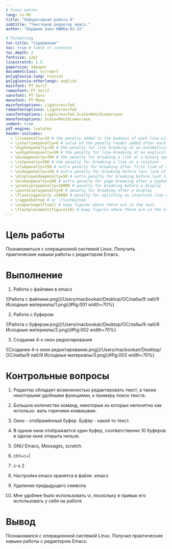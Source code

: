 ```yaml
---
# Front matter
lang: ru-RU
title: "Лабораторная работа 9"
subtitle: "Текстовой редактор emacs."
author: "Бердыев Эзиз НФИбд-01-21"

# Formatting
toc-title: "Содержание"
toc: true # Table of contents
toc_depth: 2
fontsize: 12pt
linestretch: 1.5
papersize: a4paper
documentclass: scrreprt
polyglossia-lang: russian
polyglossia-otherlangs: english
mainfont: PT Serif
romanfont: PT Serif
sansfont: PT Sans
monofont: PT Mono
mainfontoptions: Ligatures=TeX
romanfontoptions: Ligatures=TeX
sansfontoptions: Ligatures=TeX,Scale=MatchLowercase
monofontoptions: Scale=MatchLowercase
indent: true
pdf-engine: lualatex
header-includes:
  - \linepenalty=10 # the penalty added to the badness of each line within a paragraph (no associated penalty node) Increasing the value makes tex try to have fewer lines in the paragraph.
  - \interlinepenalty=0 # value of the penalty (node) added after each line of a paragraph.
  - \hyphenpenalty=50 # the penalty for line breaking at an automatically inserted hyphen
  - \exhyphenpenalty=50 # the penalty for line breaking at an explicit hyphen
  - \binoppenalty=700 # the penalty for breaking a line at a binary operator
  - \relpenalty=500 # the penalty for breaking a line at a relation
  - \clubpenalty=150 # extra penalty for breaking after first line of a paragraph
  - \widowpenalty=150 # extra penalty for breaking before last line of a paragraph
  - \displaywidowpenalty=50 # extra penalty for breaking before last line before a display math
  - \brokenpenalty=100 # extra penalty for page breaking after a hyphenated line
  - \predisplaypenalty=10000 # penalty for breaking before a display
  - \postdisplaypenalty=0 # penalty for breaking after a display
  - \floatingpenalty =20000 # penalty for splitting an insertion (can only be split footnote in standard LaTeX)
  - \raggedbottom # or \flushbottom
  - \usepackage{float} # keep figures where there are in the text
  - \floatplacement{figure}{H} # keep figures where there are in the text
---
```


# Цель работы
Познакомиться с операционной системой Linux. Получить практические навыки работы с редактором Emacs.

# Выполнение

1. Работа с файлами в emacs

![Работа с файлами.png](/Users/macbookair/Desktop/ОС/лабы/9 лаб/9 Исходные материалы/1.png){#fig:001 width=70%}

2. Работа с буфером

![Работа с буфером.png](/Users/macbookair/Desktop/ОС/лабы/9 лаб/9 Исходные материалы/2.png){#fig:002 width=70%}

3. Создание 4-х окон редоктирования

![Создание 4-х окон редоктирования.png](/Users/macbookair/Desktop/ОС/лабы/9 лаб/9 Исходные материалы/3.png){#fig:003 width=70%}

# Контрольные вопросы

1.  Редактор обладает возможностью редактировать текст, а также некоторыми удобными функциями, к примеру поиск текста.
    
2.  Большое количество команд, некоторые из которых непонятно как использо\- вать горячими клавишами.
    
3.  Окно \- отображённый буфер. Буфер \- какой то текст.
    
4.  В одном окне отображается один буфер, соответственно 10 буферов в одном окне открыть нельзя.
    
5.  GNU Emacs, Messages, scratch.
    
6.  ctrl+c+|
    
7.  c-x 2
    
8.  Настройки emacs хранятся в файле .emacs
    
9.  Удаление предыдущего символа
    
10. Мне удобнее было использовать vi, поскольку я привык его использовать у себя на работе

# Вывод
Познакомился с операционной системой Linux. Получил практические навыки работы с редактором Emacs.